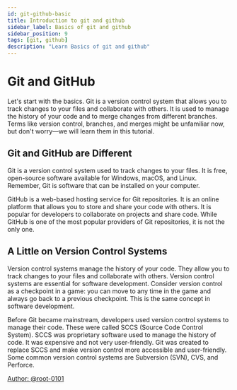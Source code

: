 ```yaml
---
id: git-github-basic
title: Introduction to git and github
sidebar_label: Basics of git and github
sidebar_position: 9
tags: [git, github]
description: "Learn Basics of git and github"
---
```



# Git and GitHub

Let's start with the basics. Git is a version control system that allows you to track changes to your files and collaborate with others. It is used to manage the history of your code and to merge changes from different branches. Terms like version control, branches, and merges might be unfamiliar now, but don't worry—we will learn them in this tutorial.

## Git and GitHub are Different

Git is a version control system used to track changes to your files. It is free, open-source software available for Windows, macOS, and Linux. Remember, Git is software that can be installed on your computer.

GitHub is a web-based hosting service for Git repositories. It is an online platform that allows you to store and share your code with others. It is popular for developers to collaborate on projects and share code. While GitHub is one of the most popular providers of Git repositories, it is not the only one.

## A Little on Version Control Systems

Version control systems manage the history of your code. They allow you to track changes to your files and collaborate with others. Version control systems are essential for software development. Consider version control as a checkpoint in a game: you can move to any time in the game and always go back to a previous checkpoint. This is the same concept in software development.

Before Git became mainstream, developers used version control systems to manage their code. These were called SCCS (Source Code Control System). SCCS was proprietary software used to manage the history of code. It was expensive and not very user-friendly. Git was created to replace SCCS and make version control more accessible and user-friendly. Some common version control systems are Subversion (SVN), CVS, and Perforce.

[Author: @root-0101](https://github.com/root-0101)